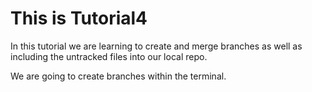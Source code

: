 # This is Tutorial4

In this tutorial we are learning to create and merge branches as well as including the untracked files into our local repo.

We are going to create branches within the terminal.
